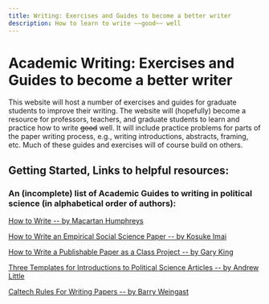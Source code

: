 ```yaml
---
title: Writing: Exercises and Guides to become a better writer
description: How to learn to write ~~good~~ well
---
```


# Academic Writing: Exercises and Guides to become a better writer

This website will host a number of exercises and guides for graduate students to improve their writing. The website will (hopefully) become a resource for professors, teachers, and graduate students to learn and practice how to write ~~good~~ well. It will include practice problems for parts of the paper writing process, e.g., writing introductions, abstracts, framing, etc. Much of these guides and exercises will of course build on others. 


## Getting Started, Links to helpful resources:

### An (incomplete) list of Academic Guides to writing in political science (in alphabetical order of authors):

[How to Write -- by Macartan Humphreys](http://www.macartan.nyc/teaching/on-writing/)


[How to Write an Empirical Social Science Paper -- by Kosuke Imai](https://imai.princeton.edu/teaching/files/HowToPaper.pdf)


[How to Write a Publishable Paper as a Class Project -- by Gary King](https://gking.harvard.edu/papers)


[Three Templates for Introductions to Political Science
Articles -- by Andrew Little](http://www.andrewtlittle.com/papers/little_intros.pdf)


[Caltech Rules For Writing Papers -- by Barry Weingast](https://web.stanford.edu/group/mcnollgast/cgi-bin/wordpress/wp-content/uploads/2013/10/CALTECH.RUL_..pdf)


